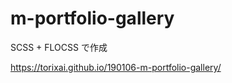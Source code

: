 # m-portfolio-gallery

SCSS + FLOCSS で作成<br>

https://torixai.github.io/190106-m-portfolio-gallery/
